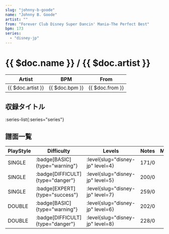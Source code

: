 ```yaml
---
slug: "johnny-b-goode"
name: "Johnny B. Goode"
artist: ""
from: "Forever Club Disney Super Dancin' Mania-The Perfect Best"
bpm: 173
series:
  - "disney-jp"
---
```


# {{ $doc.name }} / {{ $doc.artist }}

|Artist|BPM|From|
|------|---|----|
|{{ $doc.artist }}|{{ $doc.bpm }}|{{ $doc.from }}|

## 収録タイトル

:series-list{:series="series"}

## 譜面一覧

|PlayStyle|Difficulty|Levels|Notes|Movie|
|---------|----------|------|-----|-----|
|SINGLE| :badge[BASIC]{type="warning"}|<div class="field is-grouped is-grouped-multiline"> :level{slug="disney-jp" level=4}</div>|171/0||
|SINGLE| :badge[DIFFICULT]{type="danger"}|<div class="field is-grouped is-grouped-multiline"> :level{slug="disney-jp" level=5}</div>|200/0||
|SINGLE| :badge[EXPERT]{type="success"}|<div class="field is-grouped is-grouped-multiline"> :level{slug="disney-jp" level=7}</div>|259/0||
|DOUBLE| :badge[BASIC]{type="warning"}|<div class="field is-grouped is-grouped-multiline"> :level{slug="disney-jp" level=6}</div>|202/0||
|DOUBLE| :badge[DIFFICULT]{type="danger"}|<div class="field is-grouped is-grouped-multiline"> :level{slug="disney-jp" level=8}</div>|228/0||
